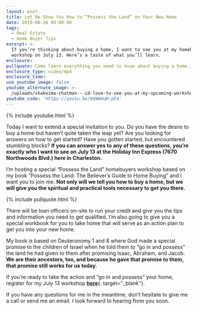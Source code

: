 ```yaml
---
layout: post
title: Let Me Show You How to “Possess the Land” on Your New Home
date: 2019-06-26 00:00:00
tags:
  - Real Estate
  - Home Buyer Tips
excerpt: >-
  If you’re thinking about buying a home, I want to see you at my homebuyer
  workshop on July 13. Here’s a taste of what you’ll learn.
enclosure:
pullquote: Come learn everything you need to know about buying a home.
enclosure_type: video/mp4
enclosure_time:
use_youtube_image: false
youtube_alternate_image: >-
  /uploads/shakeima-chatman---id-love-to-see-you-at-my-upcoming-workshop-youtube.jpg
youtube_code: 'https://youtu.be/04NAHuM-pF4'
---
```


{% include youtube.html %}

Today I want to extend a special invitation to you. Do you have the desire to buy a home but haven’t quite taken the leap yet? Are you looking for answers on how to get started? Have you gotten started, but encountered stumbling blocks? **If you can answer yes to any of these questions, you’re exactly who I want to see on July 13 at the Holiday Inn Express (7670 Northwoods Blvd.) here in Charleston.**

I’m hosting a special “Possess the Land” homebuyers workshop based on my book “Possess the Land: The Believer’s Guide to Home Buying” and I want you to join me. **Not only will we tell you how to buy a home, but we will give you the spiritual and practical tools necessary to get you there.**

{% include pullquote.html %}

There will be loan officers on-site to run your credit and give you the tips and information you need to get qualified. I’m also going to give you a special workbook for you to take home that will serve as an action plan to get you into your new home.

My book is based on Deuteronomy 1 and 8 where God made a special promise to the children of Israel when he told them to “go in and possess” the land he had given to them after promising Isaac, Abraham, and Jacob. **We are their ancestors, too, and because he gave that promise to them, that promise still works for us today.&nbsp;**

If you’re ready to take the action and “go in and possess” your home, register for my July 13 workshop [**here**](https://www.eventbrite.com/e/possess-the-land-home-buyer-workshop-tickets-62901200183){: target="_blank"}.

If you have any questions for me in the meantime, don’t hesitate to give me a call or send me an email. I look forward to hearing from you soon.